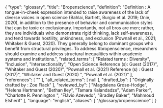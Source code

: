 {
    "type": "glossary",
    "title": "Bropenscience",
    "definition": "Definition : A tongue-in-cheek expression intended to raise awareness of the lack of diverse voices in open science (Bahlai, Bartlett, Burgio et al. 2019; Onie, 2020), in addition to the presence of behavior and communication styles that can be toxic or exclusionary. Importantly, not all bros are men; rather, they are individuals who demonstrate rigid thinking, lack self-awareness, and tend towards hostility, unkindness, and exclusion (Pownall et al., 2021; Whitaker & Guest, 2020). They generally belong to dominant groups who benefit from structural privileges. To address #bropenscience, researchers should examine and address structural inequalities within academic systems and institutions.",
    "related_terms": [
        "Related terms : Diversity",
        "Inclusion",
        "Intersectionality",
        "Open Science Reference (s): Guest (2017)",
        "Whitaker and Guest (2020)",
        "Pownall et al. (2021) Reference (s) : Guest (2017)",
        "Whitaker and Guest (2020) ",
        "Pownall et al. (2021)"
    ],
    "references": [
        ""
    ],
    "alt_related_terms": [
        null
    ],
    "drafted_by": [
        "Originally drafted by : Zoe Flack"
    ],
    "reviewed_by": [
        "Magdalena Grose-Hodge",
        "Helena Hartmann",
        "Bethan Iley",
        "Tamara Kalandadze",
        "Adam Parker",
        "Charlotte R. Pennington ",
        "Flávio Azevedo",
        "Bradley Baker",
        "Mahmoud Elsherif"
    ],
    "language": "english",
    "aliases": [
        "/glossary/bropenscience"
    ]
}